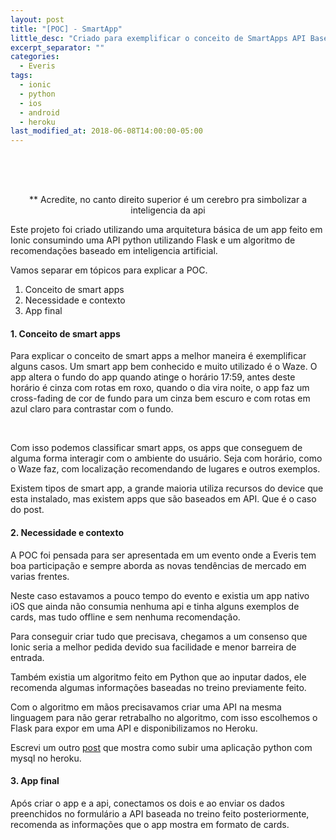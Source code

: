 ```yaml
---
layout: post
title: "[POC] - SmartApp"
little_desc: "Criado para exemplificar o conceito de SmartApps API Based"
excerpt_separator: ""
categories:
  - Everis
tags:
  - ionic
  - python
  - ios
  - android
  - heroku
last_modified_at: 2018-06-08T14:00:00-05:00
---
```



<img src="assets/img/everis/smartapp/img-post.png" style="margin:40px auto 10px;" alt="">
<p style="text-align:center;">** Acredite, no canto direito superior é um cerebro pra simbolizar a inteligencia da api</p>

Este projeto foi criado utilizando uma arquitetura básica de um app feito em Ionic consumindo uma API python utilizando Flask e um algoritmo de recomendações baseado em inteligencia artificial.

Vamos separar em tópicos para explicar a POC.

1. Conceito de smart apps
2. Necessidade e contexto 
3. App final


#### 1. Conceito de smart apps
Para explicar o conceito de smart apps a melhor maneira é exemplificar alguns casos.
Um smart app bem conhecido e muito utilizado é o Waze.
O app altera o fundo do app quando atinge o horário 17:59, antes deste horário é cinza com rotas em roxo, quando o dia vira noite, o app faz um cross-fading de cor de fundo para um cinza bem escuro e com rotas em azul claro para contrastar com o fundo.

<div class="images-grid two">
  <img src="assets/img/everis/smartapp/waze-dia.png" alt="">
  <img src="assets/img/everis/smartapp/waze-noite.png" alt="">
</div>

Com isso podemos classificar smart apps, os apps que conseguem de alguma forma interagir com o ambiente do usuário. Seja com horário, como o Waze faz, com localização recomendando de lugares e outros exemplos. 

Existem tipos de smart app, a grande maioria utiliza recursos do device que esta instalado, mas existem apps que são baseados em API. Que é o caso do post.


#### 2. Necessidade e contexto 

A POC foi pensada para ser apresentada em um evento onde a Everis tem boa participação e sempre aborda as novas tendências de mercado em varias frentes. 

Neste caso estavamos a pouco tempo do evento e existia um app nativo iOS que ainda não consumia nenhuma api e tinha alguns exemplos de cards, mas tudo offline e sem nenhuma recomendação. 

Para conseguir criar tudo que precisava, chegamos a um consenso que Ionic seria a melhor pedida devido sua facilidade e menor barreira de entrada.

Também existia um algoritmo feito em Python que ao inputar dados, ele recomenda algumas informações baseadas no treino previamente feito.

Com o algoritmo em mãos precisavamos criar uma API na mesma linguagem para não gerar retrabalho no algoritmo, com isso escolhemos o Flask para expor em uma API e disponibilizamos no Heroku. 

Escrevi um outro <a href="/heroku-python-mysql" target="_blank">post</a> que mostra como subir uma aplicação python com mysql no heroku. 


#### 3. App final

Após criar o app e a api, conectamos os dois e ao enviar os dados preenchidos no formulário a API baseada no treino feito posteriormente, recomenda as informações que o app mostra em formato de cards.

<div class="images-grid three">
  <img class="a" src="assets/img/everis/smartapp/smartapp-1.png" alt="">
  <img class="b" src="assets/img/everis/smartapp/smartapp-2.png" alt="">
  <img class="c" src="assets/img/everis/smartapp/smartapp-3.png" alt="">
</div>
